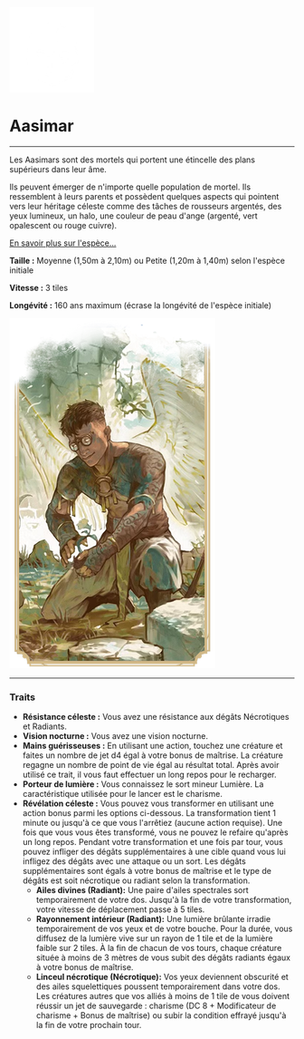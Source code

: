 <div class="icon-container">
  <img src="_media/especes/aasimar.png" alt="Aasimar" class="icon-r-title" data-no-zoom />

# Aasimar <!-- {docsify-ignore} -->

</div>

---

<div class="bloc-pres">
<div class="bloc-texte">
  <div class="texte">
    <p>Les Aasimars sont des mortels qui portent une étincelle des plans supérieurs dans leur âme.</p>
    <p>Ils peuvent émerger de n'importe quelle population de mortel. Ils ressemblent à leurs parents et possèdent quelques aspects qui pointent vers leur héritage céleste comme des tâches de rousseurs argentés, des yeux lumineux, un halo, une couleur de peau d'ange (argenté, vert opalescent ou rouge cuivre).</p>
    <a href="/_404.md" target="_blank">En savoir plus sur l'espèce...</a>
    <div class="summary">
      <p><strong>Taille :</strong> Moyenne (1,50m à 2,10m) ou Petite (1,20m à 1,40m) selon l'espèce initiale</p>
      <p><strong>Vitesse :</strong> 3 tiles</p>
      <p><strong>Longévité :</strong> 160 ans maximum (écrase la longévité de l'espèce initiale)</p>
    </div>
  </div>
  </div>
  <img src="_media/especes/pres-aasimar.png" alt="Aasimar" class="img-pres" data-no-zoom />
</div>

---

### Traits <!-- {docsify-ignore} -->

- **Résistance céleste :** Vous avez une résistance aux dégâts Nécrotiques et Radiants.
- **Vision nocturne :** Vous avez une vision nocturne.
- **Mains guérisseuses :** En utilisant une action, touchez une créature et faites un nombre de jet d4 égal à votre bonus de maîtrise. La créature regagne un nombre de point de vie égal au résultat total. Après avoir utilisé ce trait, il vous faut effectuer un long repos pour le recharger.
- **Porteur de lumière :** Vous connaissez le sort mineur Lumière. La caractéristique utilisée pour le lancer est le charisme.
- **Révélation céleste :** Vous pouvez vous transformer en utilisant une action bonus parmi les options ci-dessous. La transformation tient 1 minute ou jusqu'à ce que vous l'arrêtiez (aucune action requise). Une fois que vous vous êtes transformé, vous ne pouvez le refaire qu'après un long repos. Pendant votre transformation et une fois par tour, vous pouvez infliger des dégâts supplémentaires à une cible quand vous lui infligez des dégâts avec une attaque ou un sort. Les dégâts supplémentaires sont égals à votre bonus de maîtrise et le type de dégâts est soit nécrotique ou radiant selon la transformation.
  - **Ailes divines (Radiant):** Une paire d'ailes spectrales sort temporairement de votre dos. Jusqu'à la fin de votre transformation, votre vitesse de déplacement passe à 5 tiles.
  - **Rayonnement intérieur (Radiant):** Une lumière brûlante irradie temporairement de vos yeux et de votre bouche. Pour la durée, vous diffusez de la lumière vive sur un rayon de 1 tile et de la lumière faible sur 2 tiles. À la fin de chacun de vos tours, chaque créature située à moins de 3 mètres de vous subit des dégâts radiants égaux à votre bonus de maîtrise.
  - **Linceul nécrotique (Nécrotique):** Vos yeux deviennent obscurité et des ailes squelettiques poussent temporairement dans votre dos. Les créatures autres que vos alliés à moins de 1 tile de vous doivent réussir un jet de sauvegarde : charisme (DC 8 + Modificateur de charisme + Bonus de maîtrise) ou subir la condition effrayé jusqu'à la fin de votre prochain tour.